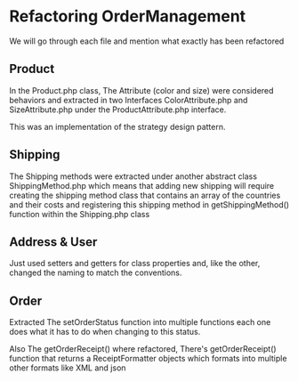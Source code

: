 # Refactoring OrderManagement

We will go through each file and mention what exactly has been refactored  

## Product

In the Product.php class, The Attribute (color and size) were considered behaviors and extracted in two Interfaces ColorAttribute.php and SizeAttribute.php under the ProductAttribute.php interface.

This was an implementation of the strategy design pattern.

## Shipping

The Shipping methods were extracted under another abstract class ShippingMethod.php which means that adding new shipping will require creating the shipping method class that contains an array of the countries and their costs and registering this shipping method in getShippingMethod() function within the Shipping.php class

## Address & User

Just used setters and getters for class properties and, like the other, changed the naming to match the conventions.

## Order

Extracted The setOrderStatus function into multiple functions each one does what it has to do when changing to this status.

Also The getOrderReceipt() where refactored, There's getOrderReceipt() function that returns a ReceiptFormatter objects which formats into multiple other formats like XML and json
